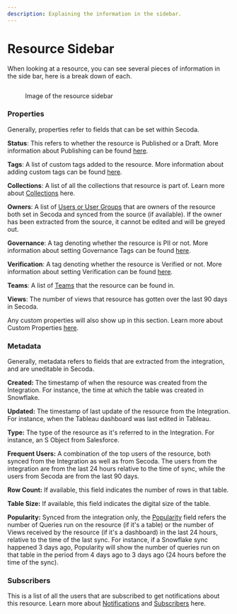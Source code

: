 ```yaml
---
description: Explaining the information in the sidebar.
---
```


# Resource Sidebar

When looking at a resource, you can see several pieces of information in the side bar, here is a break down of each.&#x20;

<figure><img src="https://secoda-public-media-assets.s3.amazonaws.com/b20ea07c-5f1a-408d-b7f2-e3f62d4aa1de.png" alt=""><figcaption><p>Image of the resource sidebar</p></figcaption></figure>

### Properties

Generally, properties refer to fields that can be set within Secoda.&#x20;

**Status**: This refers to whether the resource is Published or a Draft. More information about Publishing can be found [here](../getting-started/secoda-as-an-admin/add-documentation/publishing.md).

**Tags**: A list of custom tags added to the resource. More information about adding custom tags can be found [here](tags/custom-tags.md).

**Collections**: A list of all the collections that resource is part of. Learn more about [Collections](../features/collections-1.md) here.&#x20;

**Owners**: A list of [Users or User Groups](../user-management/) that are owners of the resource both set in Secoda and synced from the source (if available). If the owner has been extracted from the source, it cannot be edited and will be greyed out.&#x20;

**Governance**: A tag denoting whether the resource is PII or not. More information about setting Governance Tags can be found [here](../best-practices/data-governance.md).

**Verification**: A tag denoting whether the resource is Verified or not. More information about setting Verification can be found [here](tags/verified-tag.md).

**Teams**: A list of [Teams](../user-management/teams.md) that the resource can be found in.&#x20;

**Views**: The number of views that resource has gotten over the last 90 days in Secoda.&#x20;

Any custom properties will also show up in this section. Learn more about Custom Properties [here](adding-custom-properties.md).&#x20;

### Metadata

Generally, metadata refers to fields that are extracted from the integration, and are uneditable in Secoda.&#x20;

**Created:** The timestamp of when the resource was created from the Integration. For instance, the time at which the table was created in Snowflake.

**Updated:** The timestamp of last update of the resource from the Integration. For instance, when the Tableau dashboard was last edited in Tableau.&#x20;

**Type:** The type of the resource as it's referred to in the Integration. For instance, an S Object from Salesforce.&#x20;

**Frequent Users:** A combination of the top users of the resource, both synced from the Integration as well as from Secoda. The users from the integration are from the last 24 hours relative to the time of sync, while the users from Secoda are from the last 90 days.&#x20;

**Row Count:** If available, this field indicates the number of rows in that table.&#x20;

**Table Size:** If available, this field indicates the digital size of the table.

**Popularity:** Synced from the integration only, the [Popularity](../features/popularity.md) field refers the number of Queries run on the resource (if it's a table) or the number of Views received by the resource (if it's a dashboard) in the last 24 hours, relative to the time of the last sync. For instance, if a Snowflake sync happened 3 days ago, Popularity will show the number of queries run on that table in the period from 4 days ago to 3 days ago (24 hours before the time of the sync).&#x20;

### Subscribers

This is a list of all the users that are subscribed to get notifications about this resource. Learn more about [Notifications](../features/notifications.md) and [Subscribers](resource-sidebar.md#subscribers) here.&#x20;
